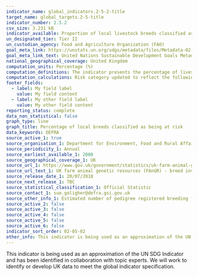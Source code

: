 ```yaml
---
indicator_name: global_indicators.2-5-2-title
target_name: global_targets.2-5-title
indicator_number: 2.5.2
csv_size: 3.231 kB
indicator_available: Proportion of local livestock breeds classified as being at risk of extinction
un_designated_tier: Tier II
un_custodian_agency: Food and Agriculture Organization (FAO)
goal_meta_link: https://unstats.un.org/sdgs/metadata/files/Metadata-02-05-02.pdf
goal_meta_link_text: United Nations Sustainable Development Goals Metadata (PDF 220 KB)
national_geographical_coverage: United Kingdom
computation_units: Percentage (%)
computation_definitions: The indicator presents the percentage of livestock breeds classified as being at risk, not at risk or of unknown risk of extinctions at a certain moment in time, as well as the trends for those percentages.
computation_calculations: Risk category updated to reflect the following values (count of breeding females) - <100 = Critical; 100 - 1000 = Endangered; >1000 = Not-at-risk.
footer_fields:
  - label: My field label
    value: My field content
  - label: My other field label
    value: My other field content
reporting_status: complete
data_non_statistical: false
graph_type: line
graph_title: Percentage of local breeds classified as being at risk
data_keywords: DEFRA
source_active_1: true
source_organisation_1: Department for Environment, Food and Rural Affairs (DEFRA)
source_periodicity_1: Annual
source_earliest_available_1: 2000
source_geographical_coverage_1: UK
source_url_1: https://www.gov.uk/government/statistics/uk-farm-animal-genetic-resources-fangr-breed-inventory-results
source_url_text_1: UK farm animal genetic resources (FAnGR) - breed inventory results
source_release_date_1: 20/07/2018
source_next_release_1: TBC
source_statistical_classification_1: Official Statistic
source_contact_1: sue.goligher@defra.gsi.gov.uk
source_other_info_1: Estimated number of pedigree registered breeding females 
source_active_2: false
source_active_3: false
source_active_4: false
source_active_5: false
source_active_6: false
indicator_sort_order: 02-05-02
other_info: This indicator is being used as an approximation of the UN SDG Indicator. Where possible, we will work to identify or develop UK data to meet the global indicator specification. This indicator has not been identified in collaboration with topic experts.
---
```

This indicator is being used as an approximation of the UN SDG Indicator and has been identified in collaboration with topic experts. We will work to identify or develop UK data to meet the global indicator specification. 

